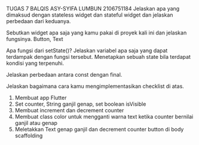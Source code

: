  TUGAS 7 BALQIS ASY-SYIFA LUMBUN 2106751184
 Jelaskan apa yang dimaksud dengan stateless widget dan stateful widget dan jelaskan perbedaan dari keduanya.
 
 Sebutkan widget apa saja yang kamu pakai di proyek kali ini dan jelaskan fungsinya.
 Button, Text
 
 Apa fungsi dari setState()? Jelaskan variabel apa saja yang dapat terdampak dengan fungsi tersebut.
 Menetapkan sebuah state bila terdapat kondisi yang terpenuhi.
 
 Jelaskan perbedaan antara const dengan final.
 
 Jelaskan bagaimana cara kamu mengimplementasikan checklist di atas.
 1. Membuat app Flutter
 2. Set counter, String ganjil genap, set boolean isVisible
 3. Membuat increment dan decrement counter
 4. Membuat class color untuk mengganti warna text ketika counter bernilai ganjil atau genap
 5. Meletakkan Text genap ganjil dan decrement counter button di body scaffolding
 
 
